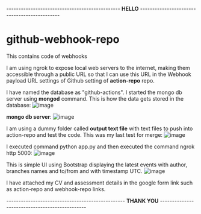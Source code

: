 ----------------------------------------------- **HELLO** ---------------------------------------------

# github-webhook-repo
This contains code of webhooks

I am using ngrok to expose local web servers to the internet, making them accessible through a public URL so that I can use this URL in the Webhook payload URL settings of Github setting of **action-repo** repo.

I have named the database as "github-actions". I started the mongo db server using **mongod** command. This is how the data gets stored in the database:
![image](https://github.com/user-attachments/assets/b20c940e-995b-4283-972f-a418e4835d71)

**mongo db server**:
![image](https://github.com/user-attachments/assets/a19c26d9-6659-4098-aa90-1ee02b270c4d)

I am using a dummy folder called **output text file** with text files to push into action-repo and test the code. This was my last test for merge:
![image](https://github.com/user-attachments/assets/2ea782e1-864c-4df1-b532-ea38d5fe1eca)

I executed command python app.py and then executed the command ngrok http 5000:
![image](https://github.com/user-attachments/assets/d0da5770-2a3a-4fac-9722-3827e842aac3)


This is simple UI using Bootstrap displaying the latest events with author, branches names and to/from and with timestamp UTC.
![image](https://github.com/user-attachments/assets/ed4d13c7-2f8d-4d1d-9455-ff0094ad3acd)

I have attached my CV and assessment details in the google form link such as action-repo and webhook-repo links.

------------------------------------------------- **THANK YOU** -----------------------------------------------
